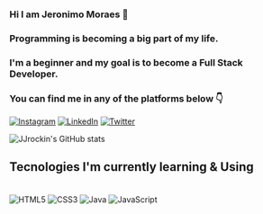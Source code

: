 <!---
JJrockin/JJrockin is a ✨ special ✨ repository because its `README.md` (this file) appears on your GitHub profile.
You can click the Preview link to take a look at your changes.
--->

### Hi I am Jeronimo Moraes 👋
### Programming is becoming a big part of my life.
### I'm a beginner and my goal is to become a Full Stack Developer.
### You can find me in any of the platforms below 👇

[![Instagram](https://img.shields.io/badge/Instagram-E4405F?style=for-the-badge&logo=instagram&logoColor=white)](https://www.instagram.com/jeronimomoraesf)
[![LinkedIn](https://img.shields.io/badge/LinkedIn-0077B5?style=for-the-badge&logo=linkedin&logoColor=white)](https://www.linkedin.com/in/jeronimomoraes/)
[![Twitter](https://img.shields.io/badge/Twitter-1DA1F2?style=for-the-badge&logo=twitter&logoColor=white)](https://twitter.com/jeronimomoraesf)

![JJrockin's GitHub stats](https://github-readme-stats.vercel.app/api?username=JJrockin&show_icons=true&theme=algolia)

## Tecnologies I'm currently learning & Using

<div style="display: inline_block"><br/>
<img align="center" alt="HTML5" src=https://img.shields.io/badge/CSS3-1572B6?style=for-the-badge&logo=css3&logoColor=white>
<img align="center" alt="CSS3" src=https://img.shields.io/badge/HTML5-E34F26?style=for-the-badge&logo=html5&logoColor=white>
<img align="center" alt="Java" src=https://img.shields.io/badge/Java-ED8B00?style=for-the-badge&logo=java&logoColor=white>
<img align="center" alt="JavaScript" src=https://img.shields.io/badge/JavaScript-F7DF1E?style=for-the-badge&logo=javascript&logoColor=black>
</div>
